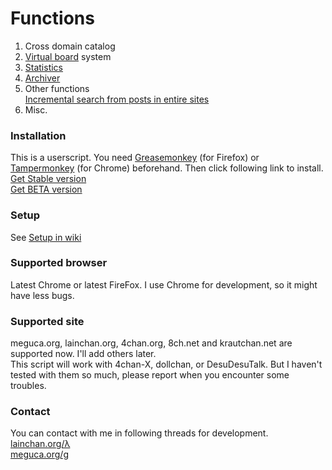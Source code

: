 # Functions
1. Cross domain catalog
2. [Virtual board](https://github.com/DogMan8/CatChan/wiki/VirtualBoard) system
3. [Statistics](https://github.com/DogMan8/CatChan/wiki/Statistics)
4. [Archiver](https://github.com/DogMan8/CatChan/wiki/Archiver)
5. Other functions  
    [Incremental search from posts in entire sites](https://github.com/DogMan8/CatChan/wiki/Search)
6. Misc.

### Installation
This is a userscript. You need [Greasemonkey](https://addons.mozilla.org/ja/firefox/addon/greasemonkey/) (for Firefox) or [Tampermonkey](https://chrome.google.com/webstore/detail/tampermonkey/dhdgffkkebhmkfjojejmpbldmpobfkfo) (for Chrome) beforehand. Then click following link to install.<br>
[Get Stable version](https://github.com/DogMan8/CatChan/blob/master/CatChan.user.js)<br>
[Get BETA version](https://github.com/DogMan8/CatChan/blob/develop/CatChan.user.js)

### Setup
See [Setup in wiki](https://github.com/DogMan8/CatChan/wiki/Setup)

### Supported browser
Latest Chrome or latest FireFox. I use Chrome for development, so it might have less bugs.

### Supported site
meguca.org, lainchan.org, 4chan.org, 8ch.net and krautchan.net are supported now. I'll add others later.<br>
This script will work with 4chan-X, dollchan, or DesuDesuTalk. But I haven't tested with them so much, please report when you encounter some troubles.

### Contact
You can contact with me in following threads for development.<br>
[lainchan.org/λ](https://lainchan.org/%CE%BB/res/10247.html)<br>
[meguca.org/g](https://meguca.org/g/1802324)<br>